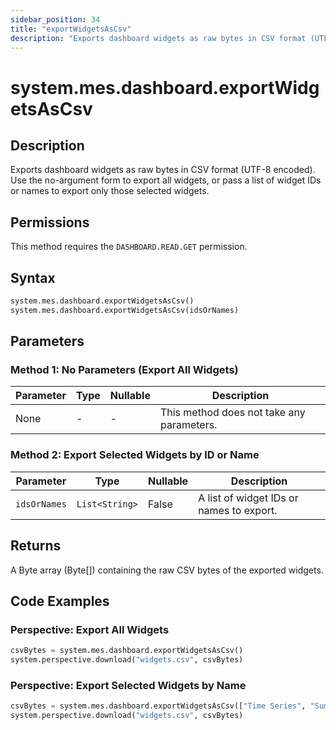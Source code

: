 ```yaml
---
sidebar_position: 34
title: "exportWidgetsAsCsv"
description: "Exports dashboard widgets as raw bytes in CSV format (UTF-8 encoded)."
---
```


# system.mes.dashboard.exportWidgetsAsCsv

## Description

Exports dashboard widgets as raw bytes in CSV format (UTF-8 encoded). Use the no-argument form to export all widgets, or
pass a list of widget IDs or names to export only those selected widgets.


## Permissions

This method requires the `DASHBOARD.READ.GET` permission.

## Syntax

```python
system.mes.dashboard.exportWidgetsAsCsv()
system.mes.dashboard.exportWidgetsAsCsv(idsOrNames)
```

## Parameters

### Method 1: No Parameters (Export All Widgets)

| Parameter | Type | Nullable | Description                               |
|-----------|------|----------|-------------------------------------------|
| None      | -    | -        | This method does not take any parameters. |

### Method 2: Export Selected Widgets by ID or Name

| Parameter    | Type           | Nullable | Description                              |
|--------------|----------------|----------|------------------------------------------|
| `idsOrNames` | `List<String>` | False    | A list of widget IDs or names to export. |

## Returns

A Byte array (Byte[]) containing the raw CSV bytes of the exported widgets.

## Code Examples

### Perspective: Export All Widgets

```python
csvBytes = system.mes.dashboard.exportWidgetsAsCsv()
system.perspective.download("widgets.csv", csvBytes)
```

### Perspective: Export Selected Widgets by Name

```python
csvBytes = system.mes.dashboard.exportWidgetsAsCsv(["Time Series", "Summary"])
system.perspective.download("widgets.csv", csvBytes)
```
